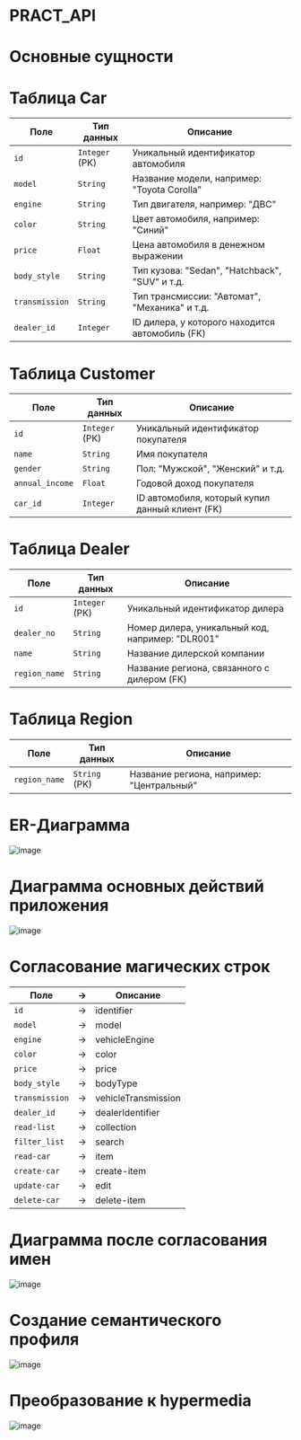 # PRACT_API

# Основные сущности

# Таблица Car
| Поле           | Тип данных     | Описание                                        |
| -------------- | -------------- | ----------------------------------------------- |
| `id`           | `Integer` (PK) | Уникальный идентификатор автомобиля             |
| `model`        | `String`       | Название модели, например: "Toyota Corolla"     |
| `engine`       | `String`       | Тип двигателя, например: "ДВС"                  |
| `color`        | `String`       | Цвет автомобиля, например: "Синий"              |
| `price`        | `Float`        | Цена автомобиля в денежном выражении            |
| `body_style`   | `String`       | Тип кузова: "Sedan", "Hatchback", "SUV" и т.д.  |
| `transmission` | `String`       | Тип трансмиссии: "Автомат", "Механика" и т.д.   |
| `dealer_id`    | `Integer`      | ID дилера, у которого находится автомобиль (FK) |

# Таблица Customer
| Поле            | Тип данных     | Описание                                                  |
| --------------- | -------------- | --------------------------------------------------------- |
| `id`            | `Integer` (PK) | Уникальный идентификатор покупателя                       |
| `name`          | `String`       | Имя покупателя                                            |
| `gender`        | `String`       | Пол: "Мужской", "Женский" и т.д.                          |
| `annual_income` | `Float`        | Годовой доход покупателя                                  |
| `car_id`        | `Integer`      | ID автомобиля, который купил данный клиент (FK)           |

# Таблица Dealer
| Поле          | Тип данных     | Описание                                         |
| ------------- | -------------- | ------------------------------------------------ |
| `id`          | `Integer` (PK) | Уникальный идентификатор дилера                  |
| `dealer_no`   | `String`       | Номер дилера, уникальный код, например: "DLR001" |
| `name`        | `String`       | Название дилерской компании                      |
| `region_name` | `String`       | Название региона, связанного с дилером (FK)      |

# Таблица Region
| Поле          | Тип данных    | Описание                                  |
| ------------- | ------------- | ----------------------------------------- |
| `region_name` | `String` (PK) | Название региона, например: "Центральный" |

# ER-Диаграмма
![image](https://github.com/user-attachments/assets/b4471b4e-31cb-4b7e-9b2f-9b5095a07ad7)


# Диаграмма основных действий приложения
![image](https://github.com/user-attachments/assets/68972a86-cb3f-429e-a226-bdf912a64569)


# Согласование магических строк
| Поле           | -> | Описание                                        |
| -------------- | -- | ----------------------------------------------- |
| `id`           | -> | identifier                                      |
| `model`        | -> | model                                           |
| `engine`       | -> | vehicleEngine                                   |
| `color`        | -> | color                                           |
| `price`        | -> | price                                           |
| `body_style`   | -> | bodyType                                        |
| `transmission` | -> | vehicleTransmission                             |
| `dealer_id`    | -> | dealerIdentifier                                |
| `read-list`    | -> | collection                                      |
| `filter_list`  | -> | search                                          |
| `read-car`     | -> | item                                            |
| `create-car`   | -> | create-item                                     |
| `update-car`   | -> | edit                                            |
| `delete-car`   | -> | delete-item                                     |

# Диаграмма после согласования имен
![image](https://github.com/user-attachments/assets/b0494229-ec44-4c56-b85e-abe97a4fde5f)



# Создание семантического профиля
![image](https://github.com/user-attachments/assets/057751ca-0570-4882-a6cb-e798e7973c14)


# Преобразование к hypermedia
![image](https://github.com/user-attachments/assets/3fbf044d-8de1-440c-bfec-d8cd156b337e)

